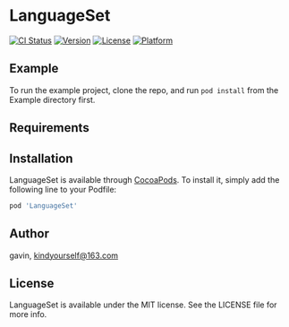 # LanguageSet

[![CI Status](https://img.shields.io/travis/gavin/LanguageSet.svg?style=flat)](https://travis-ci.org/gavin/LanguageSet)
[![Version](https://img.shields.io/cocoapods/v/LanguageSet.svg?style=flat)](https://cocoapods.org/pods/LanguageSet)
[![License](https://img.shields.io/cocoapods/l/LanguageSet.svg?style=flat)](https://cocoapods.org/pods/LanguageSet)
[![Platform](https://img.shields.io/cocoapods/p/LanguageSet.svg?style=flat)](https://cocoapods.org/pods/LanguageSet)

## Example

To run the example project, clone the repo, and run `pod install` from the Example directory first.

## Requirements

## Installation

LanguageSet is available through [CocoaPods](https://cocoapods.org). To install
it, simply add the following line to your Podfile:

```ruby
pod 'LanguageSet'
```

## Author

gavin, kindyourself@163.com

## License

LanguageSet is available under the MIT license. See the LICENSE file for more info.

